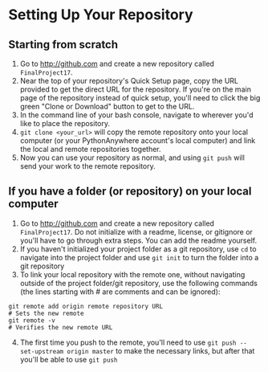 # Setting Up Your Repository

## Starting from scratch

1. Go to http://github.com and create a new repository called `FinalProject17`.
2. Near the top of your repository's Quick Setup page, copy the URL provided to get the direct URL for the repository. If you're on the main page of the repository instead of quick setup, you'll need to click the big green "Clone or Download" button to get to the URL.
3. In the command line of your bash console, navigate to wherever you'd like to place the repository.
4. `git clone <your_url>` will copy the remote repository onto your local computer (or your PythonAnywhere account's local computer) and link the local and remote repositories together.
5. Now you can use your repository as normal, and using `git push` will send your work to the remote repository.

## If you have a folder (or repository) on your local computer
1. Go to http://github.com and create a new repository called `FinalProject17`. Do not initialize with a readme, license, or gitignore or you'll have to go through extra steps. You can add the readme yourself.
2. If you haven't initialized your project folder as a git repository, use `cd` to navigate into the project folder and use `git init` to turn the folder into a git repository
3. To link your local repository with the remote one, without navigating outside of the project folder/git repository, use the following commands (the lines starting with # are comments and can be ignored):
```shell
git remote add origin remote repository URL
# Sets the new remote
git remote -v
# Verifies the new remote URL
```
4. The first time you push to the remote, you'll need to use `git push --set-upstream origin master` to make the necessary links, but after that you'll be able to use `git push`
